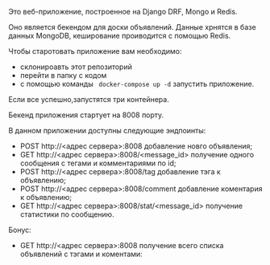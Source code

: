 Это веб-приложение, построенное на Django DRF, Mongo и Redis. 

Оно является бекендом для доски объявлений. Данные хрнятся в базе данных MongoDB, кеширование проиводится с помощью Redis. 

Чтобы старотовать приложение вам необходимо: 
- склонироавть этот репозиторий 
- перейти в папку с кодом 
- с помощью команды ` docker-compose up -d` запустить приложение. 

Если все успешно,запустятся три контейнера. 

Бекенд приложения стартует на 8008 порту. 

В данном приложении доступны следующие эндпоинты: 
- POST http://<адрес сервера>:8008 добавление новго объявления;
- GET http://<адрес сервера>:8008/<message_id> получение одного сообщения с тегами и комментариями по id;
- POST http://<адрес сервера>:8008/tag добавление тэга к объявлению;
- POST http://<адрес сервера>:8008/comment добавление коментария к объявлению;
- GET http://<адрес сервера>:8008/stat/<message_id> получение статистики по сообщению.

Бонус:
- GET http://<адрес сервера>:8008 получение всего списка объявлений с тэгами и коментами:
